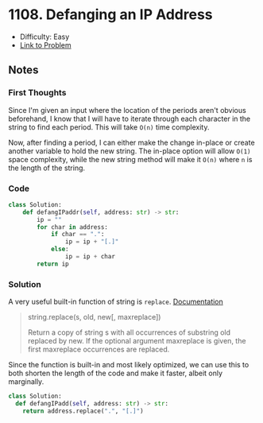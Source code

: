 # 1108. Defanging an IP Address

- Difficulty: Easy
- [Link to Problem](https://leetcode.com/problems/defanging-an-ip-address/)

## Notes

### First Thoughts

Since I'm given an input where the location of the periods aren't obvious beforehand, I know that I will have to iterate through each character in the string to find each period. This will take `O(n)` time complexity.

Now, after finding a period, I can either make the change in-place or create another variable to hold the new string. The in-place option will allow `O(1)` space complexity, while the new string method will make it `O(n)` where `n` is the length of the string.

### Code

```python 3
class Solution:
    def defangIPaddr(self, address: str) -> str:
        ip = ""
        for char in address:
            if char == ".":
                ip = ip + "[.]"
            else:
                ip = ip + char
        return ip
```

### Solution

A very useful built-in function of string is `replace`. [Documentation](https://docs.python.org/2/library/string.html#string.replace)

> string.replace(s, old, new[, maxreplace])
>
> Return a copy of string s with all occurrences of substring old replaced by new. If the optional argument maxreplace is given, the first maxreplace occurrences are replaced.

Since the function is built-in and most likely optimized, we can use this to both shorten the length of the code and make it faster, albeit only marginally.

```python 3
class Solution:
  def defangIPadd(self, address: str) -> str:
    return address.replace(".", "[.]")
```
